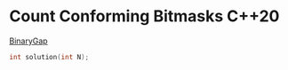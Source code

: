 # Count Conforming Bitmasks C++20

[BinaryGap](https://app.codility.com/programmers/trainings/9/count_conforming_bitmasks/)

```C++
int solution(int N);
```
